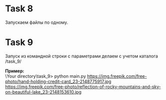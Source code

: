 # Task 8

Запускаем файлы по одному.

# Task 9

Запуск из командной строки с параметрами делаем с учетом каталога /task_9/

**Пример:** </br>
\Your directory\task_9> python main.py https://img.freepik.com/free-photo/hand-holding-credit-card_23-2148775917.jpg  https://img.freepik.com/free-photo/reflection-of-rocky-mountains-and-sky-on-beautiful-lake_23-2148153610.jpg
